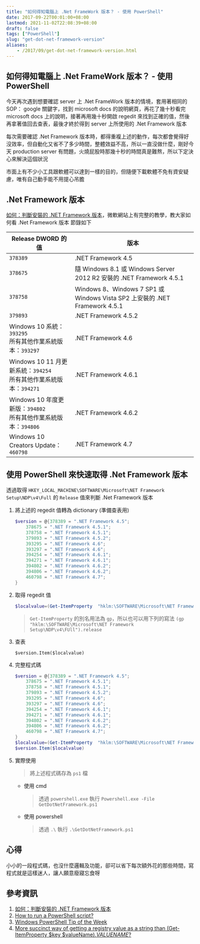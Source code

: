```yaml
---
title: "如何得知電腦上 .Net FrameWork 版本？ - 使用 PowerShell"
date: 2017-09-22T00:01:00+08:00
lastmod: 2021-11-02T22:08:39+08:00
draft: false
tags: ["PowerShell"]
slug: "get-dot-net-framework-version"
aliases:
    - /2017/09/get-dot-net-framework-version.html
---
```

## 如何得知電腦上 .Net FrameWork 版本？ - 使用 PowerShell

今天再次遇到想要確認 server 上 .Net FrameWork 版本的情境，套用著相同的 SOP： google 關鍵字，找到 microsoft docs 的說明網頁，再花了幾十秒看完 microsoft docs 上的說明，接著再用幾十秒開啟 regedit 來找到正確的值，然後再拿著值回去查表，最後才終於得到 server 上所使用的 .Net Framework 版本

每次需要確認 .Net Framework 版本時，都得重複上述的動作，每次都會覺得好沒效率，但自動化又省不了多少時間，整體效益不高，所以一直沒做什麼，剛好今天 production server 有問題，火燒屁股時那幾十秒的時間真是難熬，所以下定決心來解決這個狀況

市面上有不少小工具跟軟體可以達到一樣的目的，但隨便下載軟體不免有資安疑慮，唯有自己動手能不用提心吊膽

## .Net Framework 版本

[如何：判斷安裝的 .NET Framework 版本](https://docs.microsoft.com/zh-tw/dotnet/framework/migration-guide/how-to-determine-which-versions-are-installed?WT.mc_id=DOP-MVP-5002594)，微軟網站上有完整的教學，教大家如何看 .Net Framework 版本 節錄如下

|Release DWORD 的值|版本|
|--- |--- |
|`378389`|.NET Framework 4.5|
|`378675`|隨 Windows 8.1 或 Windows Server 2012 R2 安裝的 .NET Framework 4.5.1|
|`378758`|Windows 8、Windows 7 SP1 或 Windows Vista SP2 上安裝的 .NET Framework 4.5.1|
|`379893`|.NET Framework 4.5.2|
|Windows 10 系統：`393295`  <br/>所有其他作業系統版本：`393297`|.NET Framework 4.6|
|Windows 10 11 月更新系統：`394254`  <br/>所有其他作業系統版本：`394271`|.NET Framework 4.6.1|
|Windows 10 年度更新版：`394802`  <br/>所有其他作業系統版本：`394806`|.NET Framework 4.6.2|
|Windows 10 Creators Update：`460798`|.NET Framework 4.7|

## 使用 PowerShell 來快速取得 .Net Framework 版本

透過取得 `HKEY_LOCAL_MACHINE\SOFTWARE\Microsoft\NET Framework Setup\NDP\v4\Full` 的 `Release` 值來判斷 .Net Framework 版本

1. 將上述的 regedit 值轉為 dictionary (準備查表用)

    ```ps1
    $version = @{378389 = ".NET Framework 4.5"; 
        378675 = ".NET Framework 4.5.1"; 
        378758 = ".NET Framework 4.5.1";
        379893 = ".NET Framework 4.5.2";
        393295 = ".NET Framework 4.6";
        393297 = ".NET Framework 4.6";
        394254 = ".NET Framework 4.6.1";
        394271 = ".NET Framework 4.6.1";
        394802 = ".NET Framework 4.6.2";
        394806 = ".NET Framework 4.6.2";
        460798 = ".NET Framework 4.7";
    }
    ```

2. 取得 regedit 值

    ```ps1
    $localvalue=(Get-ItemProperty  "hklm:\SOFTWARE\Microsoft\NET Framework Setup\NDP\v4\FUll").release
    ```

    > `Get-ItemProperty` 的別名用法為 `gp`，所以也可以用下列的寫法 `(gp "hklm:\SOFTWARE\Microsoft\NET Framework Setup\NDP\v4\FUll").release`

3. 查表

    ```pa1
    $version.Item($localvalue)
    ```

4. 完整程式碼

    ```ps1
    $version = @{378389 = ".NET Framework 4.5"; 
        378675 = ".NET Framework 4.5.1"; 
        378758 = ".NET Framework 4.5.1";
        379893 = ".NET Framework 4.5.2";
        393295 = ".NET Framework 4.6";
        393297 = ".NET Framework 4.6";
        394254 = ".NET Framework 4.6.1";
        394271 = ".NET Framework 4.6.1";
        394802 = ".NET Framework 4.6.2";
        394806 = ".NET Framework 4.6.2";
        460798 = ".NET Framework 4.7";
    }
    $localvalue=(Get-ItemProperty  "hklm:\SOFTWARE\Microsoft\NET Framework Setup\NDP\v4\FUll").release
    $version.Item($localvalue)
    ```

5. 實際使用

    > 將上述程式碼存為 `ps1` 檔

    * 使用 cmd

        > 透過 `powershell.exe` 執行 `Powershell.exe -File GetDotNetFramework.ps1`

    * 使用 powershell

        > 透過 `.\` 執行 `.\GetDotNetFramework.ps1`

## 心得

小小的一段程式碼，也沒什麼邏輯及功能，卻可以省下每次額外花的那些時間，寫程式就是這樣迷人，讓人願意廢寢忘食呀

## 參考資訊

1. [如何：判斷安裝的 .NET Framework 版本](https://docs.microsoft.com/zh-tw/dotnet/framework/migration-guide/how-to-determine-which-versions-are-installed?WT.mc_id=DOP-MVP-5002594)
2. [How to run a PowerShell script?](https://stackoverflow.com/questions/2035193/how-to-run-a-powershell-script)
3. [Windows PowerShell Tip of the Week](https://technet.microsoft.com/en-us/library/ee692803.aspx)
4. [More succinct way of getting a registry value as a string than (Get-ItemProperty $key $valueName).*VALUENAME*?](https://stackoverflow.com/questions/16318211/more-succinct-way-of-getting-a-registry-value-as-a-string-than-get-itemproperty)
